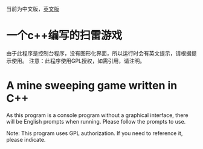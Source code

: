 当前为中文版，[英文版](./READMEenglish,md)

# 一个c++编写的扫雷游戏

由于此程序是控制台程序，没有图形化界面，所以运行时会有英文提示，请根据提示使用。
注意：此程序使用GPL授权，如需引用，请注明。

# A mine sweeping game written in C++

As this program is a console program without a graphical interface, there will be English prompts when running. Please follow the prompts to use.

Note: This program uses GPL authorization. If you need to reference it, please indicate.

